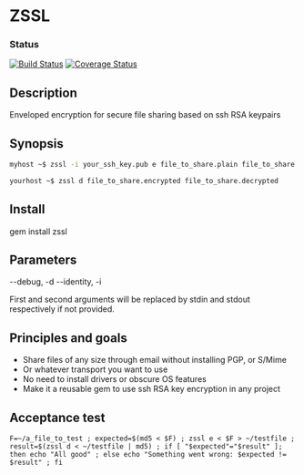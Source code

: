 # ZSSL

### Status
[![Build Status](https://travis-ci.org/pcarranza/zssl.png)](https://travis-ci.org/pcarranza/zssl)
[![Coverage Status](https://coveralls.io/repos/pcarranza/zssl/badge.png)](https://coveralls.io/r/pcarranza/zssl)

Description
--------------------

Enveloped encryption for secure file sharing based on ssh RSA keypairs

Synopsis
--------------------

``` bash
myhost ~$ zssl -i your_ssh_key.pub e file_to_share.plain file_to_share.encrypted

yourhost ~$ zssl d file_to_share.encrypted file_to_share.decrypted
```

Install
--------------------

gem install zssl

Parameters
--------------------

--debug, -d
--identity, -i

First and second arguments will be replaced by stdin and stdout respectively if not provided.

Principles and goals
--------------------

* Share files of any size through email without installing PGP, or S/Mime
* Or whatever transport you want to use
* No need to install drivers or obscure OS features
* Make it a reusable gem to use ssh RSA key encryption in any project

Acceptance test
--------------------

`F=~/a_file_to_test ; expected=$(md5 < $F) ; zssl e < $F > ~/testfile ; result=$(zssl d < ~/testfile | md5) ; if [ "$expected"="$result" ]; then echo "All good" ; else echo "Something went wrong: $expected != $result" ; fi`
